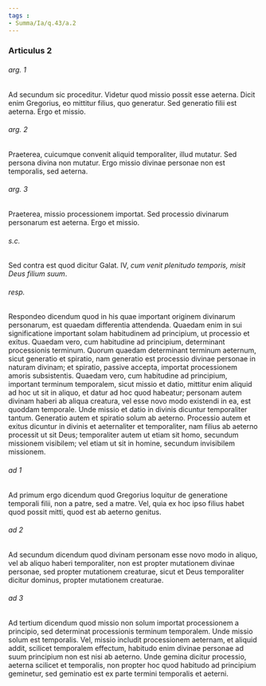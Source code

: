 ```yaml
---
tags : 
- Summa/Ia/q.43/a.2
---
```


### Articulus 2

###### arg. 1
Ad secundum sic proceditur. Videtur quod missio possit esse aeterna. Dicit enim Gregorius, eo mittitur filius, quo generatur. Sed generatio filii est aeterna. Ergo et missio.

###### arg. 2
Praeterea, cuicumque convenit aliquid temporaliter, illud mutatur. Sed persona divina non mutatur. Ergo missio divinae personae non est temporalis, sed aeterna.

###### arg. 3
Praeterea, missio processionem importat. Sed processio divinarum personarum est aeterna. Ergo et missio.

###### s.c.
Sed contra est quod dicitur Galat. IV, *cum venit plenitudo temporis, misit Deus filium suum*.

###### resp.
Respondeo dicendum quod in his quae important originem divinarum personarum, est quaedam differentia attendenda. Quaedam enim in sui significatione important solam habitudinem ad principium, ut processio et exitus. Quaedam vero, cum habitudine ad principium, determinant processionis terminum. Quorum quaedam determinant terminum aeternum, sicut generatio et spiratio, nam generatio est processio divinae personae in naturam divinam; et spiratio, passive accepta, importat processionem amoris subsistentis. Quaedam vero, cum habitudine ad principium, important terminum temporalem, sicut missio et datio, mittitur enim aliquid ad hoc ut sit in aliquo, et datur ad hoc quod habeatur; personam autem divinam haberi ab aliqua creatura, vel esse novo modo existendi in ea, est quoddam temporale. Unde missio et datio in divinis dicuntur temporaliter tantum. Generatio autem et spiratio solum ab aeterno. Processio autem et exitus dicuntur in divinis et aeternaliter et temporaliter, nam filius ab aeterno processit ut sit Deus; temporaliter autem ut etiam sit homo, secundum missionem visibilem; vel etiam ut sit in homine, secundum invisibilem missionem.

###### ad 1
Ad primum ergo dicendum quod Gregorius loquitur de generatione temporali filii, non a patre, sed a matre. Vel, quia ex hoc ipso filius habet quod possit mitti, quod est ab aeterno genitus.

###### ad 2
Ad secundum dicendum quod divinam personam esse novo modo in aliquo, vel ab aliquo haberi temporaliter, non est propter mutationem divinae personae, sed propter mutationem creaturae, sicut et Deus temporaliter dicitur dominus, propter mutationem creaturae.

###### ad 3
Ad tertium dicendum quod missio non solum importat processionem a principio, sed determinat processionis terminum temporalem. Unde missio solum est temporalis. Vel, missio includit processionem aeternam, et aliquid addit, scilicet temporalem effectum, habitudo enim divinae personae ad suum principium non est nisi ab aeterno. Unde gemina dicitur processio, aeterna scilicet et temporalis, non propter hoc quod habitudo ad principium geminetur, sed geminatio est ex parte termini temporalis et aeterni.

